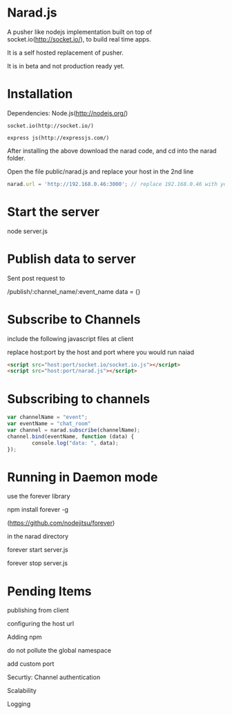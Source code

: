 Narad.js
=====

A pusher like nodejs implementation built on top of socket.io(http://socket.io/), to build real time apps.

It is a self hosted replacement of pusher.

It is in beta and not production ready yet.


Installation
============

Dependencies: 
	Node.js(http://nodejs.org/)

	socket.io(http://socket.io/)

	express js(http://expressjs.com/)

After installing the above download the narad code, and cd into the narad folder.

Open the file public/narad.js and replace your host in the 2nd line


```javascript
narad.url = 'http://192.168.0.46:3000'; // replace 192.168.0.46 with your host
```


Start the server 
================

node server.js



Publish data to server
======================

Sent post request to

/publish/:channel_name/:event_name
data = {}


Subscribe to Channels
=====================

include the following javascript files at client

replace host:port by the host and port where you would run naiad

```html
<script src="host:port/socket.io/socket.io.js"></script>
<script src="host:port/narad.js"></script>
```

Subscribing to channels
=======================

```javascript
var channelName = "event";
var eventName = "chat_room"
var channel = narad.subscribe(channelName);
channel.bind(eventName, function (data) {
        console.log("data: ", data);
});
```



Running in Daemon mode
======================

use the forever library

npm install forever -g

(https://github.com/nodejitsu/forever)

in the narad directory

forever start server.js

forever stop server.js




Pending Items
=============

publishing from client

configuring the host url

Adding npm

do not pollute the global namespace

add custom port

Securtiy: Channel authentication

Scalability

Logging


